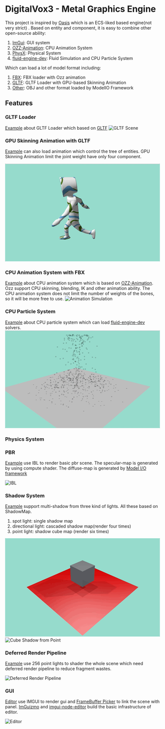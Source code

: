 # DigitalVox3 - Metal Graphics Engine

This project is inspired by [Oasis](https://github.com/oasis-engine) which is an ECS-liked based engine(not very strict)
. Based on entity and component, it is easy to combine other open-source ability:

1. [ImGui](https://github.com/ocornut/imgui): GUI system
2. [OZZ-Animation](https://github.com/guillaumeblanc/ozz-animation): CPU Animation System
3. [PhysX](https://github.com/NVIDIAGameWorks/PhysX): Physical System
4. [fluid-engine-dev](https://github.com/doyubkim/fluid-engine-dev): Fluid Simulation and CPU Particle System

Which can load a lot of model format including:

1. [FBX](https://www.autodesk.com/developer-network/platform-technologies/fbx-sdk-2016-1-2): FBX loader with Ozz
   animation
2. [GLTF](https://github.com/syoyo/tinygltf): GLTF Loader with GPU-based Skinning Animation
3. [Other](https://developer.apple.com/documentation/modelio/mdlasset/1391813-canimportfileextension): OBJ and other
   format loaded by ModelIO Framework

## Features

### GLTF Loader

[Example](https://github.com/yangfengzzz/DigitalVox3/blob/master/apps/gltf_view.mm) about GLTF Loader which based
on [GLTF](https://github.com/syoyo/tinygltf)
![GLTF Scene](https://github.com/yangfengzzz/DigitalVox3/raw/master/doc/img/gltf_scene.gif "GLTF Scene")

### GPU Skinning Animation with GLTF

[Example](https://github.com/yangfengzzz/DigitalVox3/blob/master/apps/gltf_view.mm) can also load animation which
control the tree of entities. GPU Skinning Animation limit the joint weight have only four component.

![GPU Animation](https://github.com/yangfengzzz/DigitalVox3/raw/master/doc/img/gpu_animation.gif "GPU Animation")

### CPU Animation System with FBX

[Example](https://github.com/yangfengzzz/DigitalVox3/blob/master/apps/windows_view.mm) about CPU animation system which
is based on [OZZ-Animation](https://github.com/guillaumeblanc/ozz-animation). Ozz support CPU skinning, blending, IK and
other animation ability. The CPU animation system does not limit the number of weights of the bones, so it will be more
free to use.
![Animation Simulation](https://github.com/yangfengzzz/DigitalVox3/raw/master/doc/img/animation.gif "Animation Simulation")

### CPU Particle System

[Example](https://github.com/yangfengzzz/DigitalVox3/blob/master/apps/particle_view.mm) about CPU particle system which
can load [fluid-engine-dev](https://github.com/doyubkim/fluid-engine-dev) solvers.
![Particle Simulation](https://github.com/yangfengzzz/DigitalVox3/raw/master/doc/img/particle_sim.gif "Particle Simulation")

### Physics System

### PBR

[Example](https://github.com/yangfengzzz/DigitalVox3/blob/master/apps/ibl_view.mm) use IBL to render basic pbr scene.
The specular-map is generated by using compute shader. The diffuse-map is generated
by [Model I/O framework](https://developer.apple.com/documentation/modelio/mdltexture/1391909-irradiancetexturecubewithtexture/)

![IBL](https://github.com/yangfengzzz/DigitalVox3/raw/master/doc/img/ibl.gif "IBL")

### Shadow System

[Example](https://github.com/yangfengzzz/DigitalVox3/blob/master/apps/shadowMap_view.mm) support multi-shadow from three
kind of lights. All these based on ShadowMap.

1. spot light: single shadow map
2. directional light: cascaded shadow map(render four times)
3. point light: shadow cube map (render six times)

![Multi Shadow](https://github.com/yangfengzzz/DigitalVox3/raw/master/doc/img/multi_shadow.gif "Multi Shadow")
![Cube Shadow from Point](https://github.com/yangfengzzz/DigitalVox3/raw/master/doc/img/cube_shadow.gif "Cube Shadow from Point")

### Deferred Render Pipeline

[Example](https://github.com/yangfengzzz/DigitalVox3/blob/master/apps/modelio_view.mm) use 256 point lights to shader
the whole scene which need deferred render pipeline to reduce fragment wastes.

![Deferred Render Pipeline](https://github.com/yangfengzzz/DigitalVox3/raw/master/doc/img/deferred.gif "Deferred Render Pipeline")

### GUI

[Editor](https://github.com/yangfengzzz/DigitalVox3/blob/master/editor/gui_entry.h) use IMGUI to render gui
and [FrameBuffer Picker](https://github.com/yangfengzzz/DigitalVox3/blob/master/apps/framebufferPicker_view.mm) to link
the scene with panel. [ImGuizmo](https://github.com/CedricGuillemet/ImGuizmo)
and [imgui-node-editor](https://github.com/thedmd/imgui-node-editor) build the basic infrastructure of editor.

![Editor](https://github.com/yangfengzzz/DigitalVox3/raw/master/doc/img/editor.gif "Editor")
